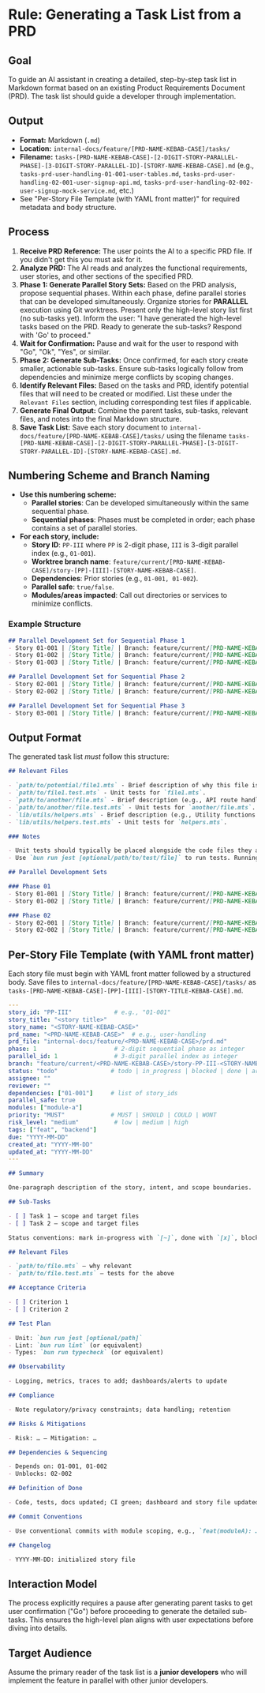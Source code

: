 # Rule: Generating a Task List from a PRD

## Goal

To guide an AI assistant in creating a detailed, step-by-step task list in Markdown format based on an existing Product Requirements Document (PRD). The task list should guide a developer through implementation.

## Output

- **Format:** Markdown (`.md`)
- **Location:** `internal-docs/feature/[PRD-NAME-KEBAB-CASE]/tasks/`
- **Filename:** `tasks-[PRD-NAME-KEBAB-CASE]-[2-DIGIT-STORY-PARALLEL-PHASE]-[3-DIGIT-STORY-PARALLEL-ID]-[STORY-NAME-KEBAB-CASE].md` (e.g., `tasks-prd-user-handling-01-001-user-tables.md`, `tasks-prd-user-handling-02-001-user-signup-api.md`, `tasks-prd-user-handling-02-002-user-signup-mock-service.md`, etc.)
- See "Per-Story File Template (with YAML front matter)" for required metadata and body structure.

## Process

1. **Receive PRD Reference:** The user points the AI to a specific PRD file. If you didn't get this you must ask for it.
2. **Analyze PRD:** The AI reads and analyzes the functional requirements, user stories, and other sections of the specified PRD.
3. **Phase 1: Generate Parallel Story Sets:** Based on the PRD analysis, propose sequential phases. Within each phase, define parallel stories that can be developed simultaneously. Organize stories for **PARALLEL** execution using Git worktrees. Present only the high-level story list first (no sub-tasks yet). Inform the user: "I have generated the high-level tasks based on the PRD. Ready to generate the sub-tasks? Respond with 'Go' to proceed."
4. **Wait for Confirmation:** Pause and wait for the user to respond with "Go", "Ok", "Yes", or similar.
5. **Phase 2: Generate Sub-Tasks:** Once confirmed, for each story create smaller, actionable sub-tasks. Ensure sub-tasks logically follow from dependencies and minimize merge conflicts by scoping changes.
6. **Identify Relevant Files:** Based on the tasks and PRD, identify potential files that will need to be created or modified. List these under the `Relevant Files` section, including corresponding test files if applicable.
7. **Generate Final Output:** Combine the parent tasks, sub-tasks, relevant files, and notes into the final Markdown structure.
8. **Save Task List:** Save each story document to `internal-docs/feature/[PRD-NAME-KEBAB-CASE]/tasks/` using the filename `tasks-[PRD-NAME-KEBAB-CASE]-[2-DIGIT-STORY-PARALLEL-PHASE]-[3-DIGIT-STORY-PARALLEL-ID]-[STORY-NAME-KEBAB-CASE].md`.

## Numbering Scheme and Branch Naming

- **Use this numbering scheme:**
  - **Parallel stories**: Can be developed simultaneously within the same sequential phase.
  - **Sequential phases**: Phases must be completed in order; each phase contains a set of parallel stories.
- **For each story, include:**
  - **Story ID**: `PP-III` where `PP` is 2-digit phase, `III` is 3-digit parallel index (e.g., `01-001`).
  - **Worktree branch name**: `feature/current/[PRD-NAME-KEBAB-CASE]/story-[PP]-[III]-[STORY-NAME-KEBAB-CASE]`.
  - **Dependencies**: Prior stories (e.g., `01-001, 01-002`).
  - **Parallel safe**: `true/false`.
  - **Modules/areas impacted**: Call out directories or services to minimize conflicts.

### Example Structure

```markdown
## Parallel Development Set for Sequential Phase 1
- Story 01-001 | [Story Title] | Branch: feature/current/[PRD-NAME-KEBAB-CASE]/story-01-001-[STORY-NAME-KEBAB-CASE] | Dependencies: None | Parallel-safe: true | Modules: [module-a]
- Story 01-002 | [Story Title] | Branch: feature/current/[PRD-NAME-KEBAB-CASE]/story-01-002-[STORY-NAME-KEBAB-CASE] | Dependencies: None | Parallel-safe: true | Modules: [module-b]
- Story 01-003 | [Story Title] | Branch: feature/current/[PRD-NAME-KEBAB-CASE]/story-01-003-[STORY-NAME-KEBAB-CASE] | Dependencies: None | Parallel-safe: true | Modules: [module-c]

## Parallel Development Set for Sequential Phase 2
- Story 02-001 | [Story Title] | Branch: feature/current/[PRD-NAME-KEBAB-CASE]/story-02-001-[STORY-NAME-KEBAB-CASE] | Dependencies: 01-001, 01-002 | Parallel-safe: true | Modules: [module-a]
- Story 02-002 | [Story Title] | Branch: feature/current/[PRD-NAME-KEBAB-CASE]/story-02-002-[STORY-NAME-KEBAB-CASE] | Dependencies: 01-001, 01-003 | Parallel-safe: true | Modules: [module-b]

## Parallel Development Set for Sequential Phase 3
- Story 03-001 | [Story Title] | Branch: feature/current/[PRD-NAME-KEBAB-CASE]/story-03-001-[STORY-NAME-KEBAB-CASE] | Dependencies: 01-002, 02-001 | Parallel-safe: false | Modules: [module-x]
```

## Output Format

The generated task list _must_ follow this structure:

```markdown
## Relevant Files

- `path/to/potential/file1.mts` - Brief description of why this file is relevant (e.g., Contains the main component for this feature).
- `path/to/file1.test.mts` - Unit tests for `file1.mts`.
- `path/to/another/file.mts` - Brief description (e.g., API route handler for data submission).
- `path/to/another/file.test.mts` - Unit tests for `another/file.mts`.
- `lib/utils/helpers.mts` - Brief description (e.g., Utility functions needed for calculations).
- `lib/utils/helpers.test.mts` - Unit tests for `helpers.mts`.

### Notes

- Unit tests should typically be placed alongside the code files they are testing (e.g., `MyComponent.tsx` and `MyComponent.test.tsx` in the same directory).
- Use `bun run jest [optional/path/to/test/file]` to run tests. Running without a path executes all tests found by the Jest configuration.

## Parallel Development Sets

### Phase 01
- Story 01-001 | [Story Title] | Branch: feature/current/[PRD-NAME-KEBAB-CASE]/story-01-001-[STORY-NAME-KEBAB-CASE] | Dependencies: None | Parallel-safe: true | Modules: [module-a]
- Story 01-002 | [Story Title] | Branch: feature/current/[PRD-NAME-KEBAB-CASE]/story-01-002-[STORY-NAME-KEBAB-CASE] | Dependencies: None | Parallel-safe: true | Modules: [module-b]

### Phase 02
- Story 02-001 | [Story Title] | Branch: feature/current/[PRD-NAME-KEBAB-CASE]/story-02-001-[STORY-NAME-KEBAB-CASE] | Dependencies: 01-001 | Parallel-safe: true | Modules: [module-a]
- Story 02-002 | [Story Title] | Branch: feature/current/[PRD-NAME-KEBAB-CASE]/story-02-002-[STORY-NAME-KEBAB-CASE] | Dependencies: 01-002 | Parallel-safe: true | Modules: [module-b]
```

## Per-Story File Template (with YAML front matter)

Each story file must begin with YAML front matter followed by a structured body. Save files to `internal-docs/feature/[PRD-NAME-KEBAB-CASE]/tasks/` as `tasks-[PRD-NAME-KEBAB-CASE]-[PP]-[III]-[STORY-TITLE-KEBAB-CASE].md`.

```yaml
---
story_id: "PP-III"            # e.g., "01-001"
story_title: "<story title>"
story_name: "<STORY-NAME-KEBAB-CASE>"
prd_name: "<PRD-NAME-KEBAB-CASE>"  # e.g., user-handling
prd_file: "internal-docs/feature/<PRD-NAME-KEBAB-CASE>/prd.md"
phase: 1                      # 2-digit sequential phase as integer
parallel_id: 1                # 3-digit parallel index as integer
branch: "feature/current/<PRD-NAME-KEBAB-CASE>/story-PP-III-<STORY-NAME-KEBAB-CASE>"
status: "todo"               # todo | in_progress | blocked | done | archive
assignee: ""
reviewer: ""
dependencies: ["01-001"]     # list of story_ids
parallel_safe: true
modules: ["module-a"]
priority: "MUST"             # MUST | SHOULD | COULD | WONT
risk_level: "medium"          # low | medium | high
tags: ["feat", "backend"]
due: "YYYY-MM-DD"
created_at: "YYYY-MM-DD"
updated_at: "YYYY-MM-DD"
---
```

```markdown
## Summary

One-paragraph description of the story, intent, and scope boundaries.

## Sub-Tasks

- [ ] Task 1 — scope and target files
- [ ] Task 2 — scope and target files

Status conventions: mark in-progress with `[~]`, done with `[x]`, blocked with `[!]`.

## Relevant Files

- `path/to/file.mts` — why relevant
- `path/to/file.test.mts` — tests for the above

## Acceptance Criteria

- [ ] Criterion 1
- [ ] Criterion 2

## Test Plan

- Unit: `bun run jest [optional/path]`
- Lint: `bun run lint` (or equivalent)
- Types: `bun run typecheck` (or equivalent)

## Observability

- Logging, metrics, traces to add; dashboards/alerts to update

## Compliance

- Note regulatory/privacy constraints; data handling; retention

## Risks & Mitigations

- Risk: … — Mitigation: …

## Dependencies & Sequencing

- Depends on: 01-001, 01-002
- Unblocks: 02-002

## Definition of Done

- Code, tests, docs updated; CI green; dashboard and story file updated

## Commit Conventions

- Use conventional commits with module scoping, e.g., `feat(moduleA): …`

## Changelog

- YYYY-MM-DD: initialized story file
```

## Interaction Model

The process explicitly requires a pause after generating parent tasks to get user confirmation ("Go") before proceeding to generate the detailed sub-tasks. This ensures the high-level plan aligns with user expectations before diving into details.

## Target Audience

Assume the primary reader of the task list is a **junior developers** who will implement the feature in parallel with other junior developers.
